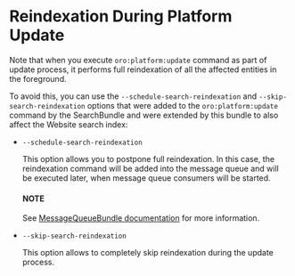 <a id="bundle-docs-commerce-website-search-bundle-platform-update"></a>

# Reindexation During Platform Update

Note that when you execute `oro:platform:update` command as part of update process, it performs full reindexation of all the affected entities in the foreground.

To avoid this, you can use the `--schedule-search-reindexation` and `--skip-search-reindexation` options that were added to the `oro:platform:update` command by the SearchBundle and were extended by this bundle to also affect the Website search index:

* `--schedule-search-reindexation`

  This option allows you to postpone full reindexation. In this case, the reindexation command will be added into the message queue and will be executed later, when message queue consumers will be started.

  #### NOTE
  See [MessageQueueBundle documentation](../../platform/MessageQueueBundle/index.md#bundle-docs-platform-message-queue-bundle) for more information.
* `--skip-search-reindexation`

  This option allows to completely skip reindexation during the update process.
